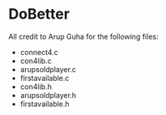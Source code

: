 # DoBetter

All credit to Arup Guha for the following files:
- connect4.c
- con4lib.c
- arupsoldplayer.c
- firstavailable.c
- con4lib.h
- arupsoldplayer.h
- firstavailable.h
